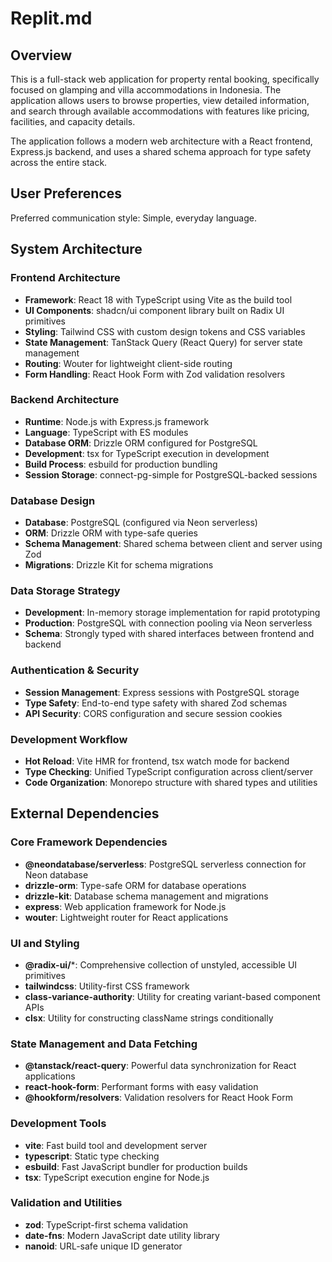 # Replit.md

## Overview

This is a full-stack web application for property rental booking, specifically focused on glamping and villa accommodations in Indonesia. The application allows users to browse properties, view detailed information, and search through available accommodations with features like pricing, facilities, and capacity details.

The application follows a modern web architecture with a React frontend, Express.js backend, and uses a shared schema approach for type safety across the entire stack.

## User Preferences

Preferred communication style: Simple, everyday language.

## System Architecture

### Frontend Architecture
- **Framework**: React 18 with TypeScript using Vite as the build tool
- **UI Components**: shadcn/ui component library built on Radix UI primitives
- **Styling**: Tailwind CSS with custom design tokens and CSS variables
- **State Management**: TanStack Query (React Query) for server state management
- **Routing**: Wouter for lightweight client-side routing
- **Form Handling**: React Hook Form with Zod validation resolvers

### Backend Architecture
- **Runtime**: Node.js with Express.js framework
- **Language**: TypeScript with ES modules
- **Database ORM**: Drizzle ORM configured for PostgreSQL
- **Development**: tsx for TypeScript execution in development
- **Build Process**: esbuild for production bundling
- **Session Storage**: connect-pg-simple for PostgreSQL-backed sessions

### Database Design
- **Database**: PostgreSQL (configured via Neon serverless)
- **ORM**: Drizzle ORM with type-safe queries
- **Schema Management**: Shared schema between client and server using Zod
- **Migrations**: Drizzle Kit for schema migrations

### Data Storage Strategy
- **Development**: In-memory storage implementation for rapid prototyping
- **Production**: PostgreSQL with connection pooling via Neon serverless
- **Schema**: Strongly typed with shared interfaces between frontend and backend

### Authentication & Security
- **Session Management**: Express sessions with PostgreSQL storage
- **Type Safety**: End-to-end type safety with shared Zod schemas
- **API Security**: CORS configuration and secure session cookies

### Development Workflow
- **Hot Reload**: Vite HMR for frontend, tsx watch mode for backend
- **Type Checking**: Unified TypeScript configuration across client/server
- **Code Organization**: Monorepo structure with shared types and utilities

## External Dependencies

### Core Framework Dependencies
- **@neondatabase/serverless**: PostgreSQL serverless connection for Neon database
- **drizzle-orm**: Type-safe ORM for database operations
- **drizzle-kit**: Database schema management and migrations
- **express**: Web application framework for Node.js
- **wouter**: Lightweight router for React applications

### UI and Styling
- **@radix-ui/***: Comprehensive collection of unstyled, accessible UI primitives
- **tailwindcss**: Utility-first CSS framework
- **class-variance-authority**: Utility for creating variant-based component APIs
- **clsx**: Utility for constructing className strings conditionally

### State Management and Data Fetching
- **@tanstack/react-query**: Powerful data synchronization for React applications
- **react-hook-form**: Performant forms with easy validation
- **@hookform/resolvers**: Validation resolvers for React Hook Form

### Development Tools
- **vite**: Fast build tool and development server
- **typescript**: Static type checking
- **esbuild**: Fast JavaScript bundler for production builds
- **tsx**: TypeScript execution engine for Node.js

### Validation and Utilities
- **zod**: TypeScript-first schema validation
- **date-fns**: Modern JavaScript date utility library
- **nanoid**: URL-safe unique ID generator